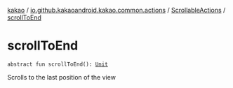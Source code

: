 [kakao](../../index.md) / [io.github.kakaoandroid.kakao.common.actions](../index.md) / [ScrollableActions](index.md) / [scrollToEnd](./scroll-to-end.md)

# scrollToEnd

`abstract fun scrollToEnd(): `[`Unit`](https://kotlinlang.org/api/latest/jvm/stdlib/kotlin/-unit/index.html)

Scrolls to the last position of the view


